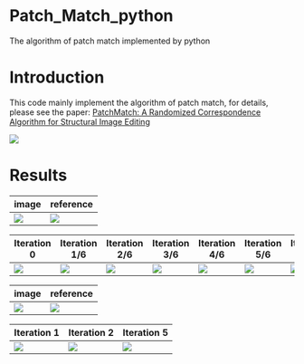# Patch_Match_python
The algorithm of patch match implemented by python
# Introduction
This code mainly implement the algorithm of patch match, for details, please see the paper: [PatchMatch: A Randomized Correspondence Algorithm for Structural Image Editing](http://gfx.cs.princeton.edu/pubs/Barnes_2009_PAR/patchmatch.pdf)


![](https://github.com/MingtaoGuo/Patch_Match_python/blob/master/IMAGE/patchmatch.jpg)
# Results
|image|reference|
|-|-|
|![](https://github.com/MingtaoGuo/Patch_Match_python/blob/master/IMAGE/road_.jpg)|![](https://github.com/MingtaoGuo/Patch_Match_python/blob/master/IMAGE/thomas.jpg)|

|Iteration 0|Iteration 1/6|Iteration 2/6|Iteration 3/6|Iteration 4/6|Iteration 5/6|Iteration 1|
|-|-|-|-|-|-|-|
|![](https://github.com/MingtaoGuo/Patch_Match_python/blob/master/IMAGE/0.jpg)|![](https://github.com/MingtaoGuo/Patch_Match_python/blob/master/IMAGE/1.jpg)|![](https://github.com/MingtaoGuo/Patch_Match_python/blob/master/IMAGE/2.jpg)|![](https://github.com/MingtaoGuo/Patch_Match_python/blob/master/IMAGE/3.jpg)|![](https://github.com/MingtaoGuo/Patch_Match_python/blob/master/IMAGE/4.jpg)|![](https://github.com/MingtaoGuo/Patch_Match_python/blob/master/IMAGE/5.jpg)|![](https://github.com/MingtaoGuo/Patch_Match_python/blob/master/IMAGE/6.jpg)|

|image|reference|
|-|-|
|![](https://github.com/MingtaoGuo/Patch_Match_python/blob/master/IMAGE/img.png)|![](https://github.com/MingtaoGuo/Patch_Match_python/blob/master/IMAGE/ref.png)|

|Iteration 1|Iteration 2|Iteration 5|
|-|-|-|
|![](https://github.com/MingtaoGuo/Patch_Match_python/blob/master/IMAGE/1_itr.gif)|![](https://github.com/MingtaoGuo/Patch_Match_python/blob/master/IMAGE/2_itr.gif)|![](https://github.com/MingtaoGuo/Patch_Match_python/blob/master/IMAGE/5_itr.gif)|
